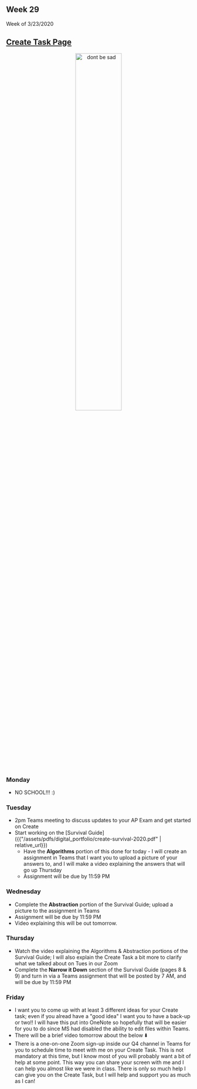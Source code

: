 <meta http-equiv="refresh" content="300"/>


## Week 29  
Week of 3/23/2020  

## [Create Task Page](/ap/units/pt/create)

<div style="text-align:center">
<img src="https://images5.alphacoders.com/423/thumb-1920-423148.jpg" alt="dont be sad" width="50%">
</div>

### Monday  
* NO SCHOOL!!! :)

### Tuesday  
* 2pm Teams meeting to discuss updates to your AP Exam and get started on Create
* Start working on the [Survival Guide]({{"/assets/pdfs/digital_portfolio/create-survival-2020.pdf" | relative_url}})
  * Have the **Algorithms** portion of this done for today - I will create an assignment in Teams that I want you to upload a picture of your answers to, and I will make a video explaining the answers that will go up Thursday
  * Assignment will be due by 11:59 PM

### Wednesday  
* Complete the **Abstraction** portion of the Survival Guide; upload a picture to the assignment in Teams
* Assignment will be due by 11:59 PM
* Video explaining this will be out tomorrow.

### Thursday  
* Watch the video explaining the Algorithms & Abstraction portions of the Survival Guide; I will also explain the Create Task a bit more to clarify what we talked about on Tues in our Zoom
* Complete the **Narrow it Down** section of the Survival Guide (pages 8 & 9) and turn in via a Teams assignment that will be posted by 7 AM, and will be due by 11:59 PM

### Friday  
* I want you to come up with at least 3 different ideas for your Create task; even if you alread have a "good idea" I want you to have a back-up or two!!  I will have this put into OneNote so hopefully that will be easier for you to do since MS had disabled the ability to edit files within Teams.
* There will be a brief video tomorrow about the below :arrow_down:
* There is a one-on-one Zoom sign-up inside our Q4 channel in Teams for you to schedule time to meet with me on your Create Task. This is not mandatory at this time, but I know most of you will probably want a bit of help at some point. This way you can share your screen with me and I can help you almost like we were in class. There is only so much help I can give you on the Create Task, but I will help and support you as much as I can!